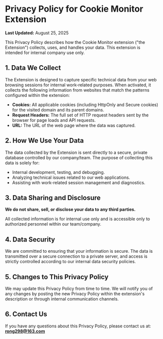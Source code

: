 # Privacy Policy for Cookie Monitor Extension

**Last Updated:** August 25, 2025

This Privacy Policy describes how the Cookie Monitor extension ("the Extension") collects, uses, and handles your data. This extension is intended for internal company use only.

## 1. Data We Collect

The Extension is designed to capture specific technical data from your web browsing sessions for internal work-related purposes. When activated, it collects the following information from websites that match the patterns configured within the extension:

*   **Cookies:** All applicable cookies (including HttpOnly and Secure cookies) for the visited domain and its parent domains.
*   **Request Headers:** The full set of HTTP request headers sent by the browser for page loads and API requests.
*   **URL:** The URL of the web page where the data was captured.

## 2. How We Use Your Data

The data collected by the Extension is sent directly to a secure, private database controlled by our company/team. The purpose of collecting this data is solely for:

*   Internal development, testing, and debugging.
*   Analyzing technical issues related to our web applications.
*   Assisting with work-related session management and diagnostics.

## 3. Data Sharing and Disclosure

**We do not share, sell, or disclose your data to any third parties.**

All collected information is for internal use only and is accessible only to authorized personnel within our team/company.

## 4. Data Security

We are committed to ensuring that your information is secure. The data is transmitted over a secure connection to a private server, and access is strictly controlled according to our internal data security policies.

## 5. Changes to This Privacy Policy

We may update this Privacy Policy from time to time. We will notify you of any changes by posting the new Privacy Policy within the extension's description or through internal communication channels.

## 6. Contact Us

If you have any questions about this Privacy Policy, please contact us at: **rong298@163.com**
